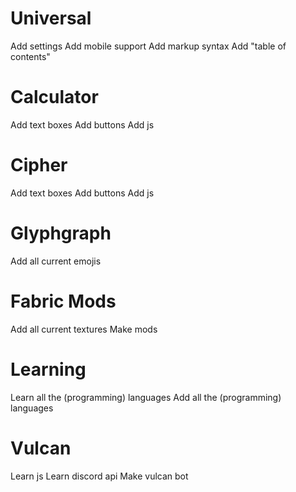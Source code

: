 # Universal
Add settings
Add mobile support
Add markup syntax
Add "table of contents"

# Calculator
Add text boxes
Add buttons
Add js

# Cipher
Add text boxes
Add buttons
Add js

# Glyphgraph
Add all current emojis

# Fabric Mods
Add all current textures
Make mods

# Learning
Learn all the (programming) languages
Add all the (programming) languages

# Vulcan
Learn js
Learn discord api
Make vulcan bot